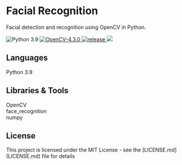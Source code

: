 <h1>Facial Recognition</h1>

<p align="left">
Facial detection and recognition using OpenCV in Python.
</p>

<p align="left"
  <a href="https://jdk.java.net/15/">
    <img src="https://img.shields.io/badge/Python-v3.9-blue.svg" alt="Python 3.9">
  </a>
  <a href="https://opencv.org/releases/">
    <img src="https://img.shields.io/badge/OpenCV-4.3.0-blue.svg" alt="OpenCV-4.3.0">
  </a>
  <a href="https://github.com/aarana14/FacialRecognition/releases">
    <img src="https://img.shields.io/github/release-pre/aarana14/FacialRecognition.svg" alt="release">
  </a>
  <a href="LICENSE.md">
    <img src="https://img.shields.io/github/license/aarana14/FacialRecognition.svg">
  </a>
</p>

<h2>Languages</h2>
Python 3.9

<h2>Libraries & Tools</h2>
OpenCV <br>
face_recognition <br>
numpy

<h2>License</h2>
This project is licensed under the MIT License - see the [LICENSE.md](LICENSE.md) file for details

